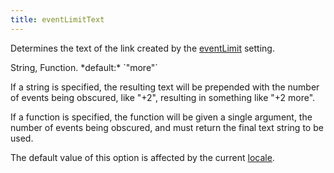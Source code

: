 ```yaml
---
title: eventLimitText
---
```


Determines the text of the link created by the [eventLimit](eventLimit) setting.

<div class='spec' markdown='1'>
String, Function. *default:* `"more"`
</div>

If a string is specified, the resulting text will be prepended with the number of events being obscured, like "+2", resulting in something like "+2 more".

If a function is specified, the function will be given a single argument, the number of events being obscured, and must return the final text string to be used.

The default value of this option is affected by the current [locale](locale).
